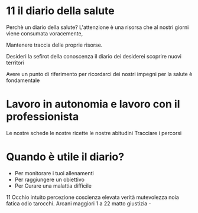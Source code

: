 

# 11 il diario della salute

Perchè un diario della salute?
L'attenzione è una risorsa che al nostri giorni viene consumata voracemente, 

Mantenere traccia delle proprie risorse.



Desideri la sefirot della conoscenza il diario dei desiderei scoprire nuovi territori


Avere un punto di riferimento per ricordarci dei nostri impegni per la salute è fondamentale

# Lavoro in autonomia e lavoro con il professionista

Le nostre schede 
le nostre ricette 
le nostre abitudini
Tracciare i percorsi


# Quando è utile il diario?


- Per monitorare i tuoi allenamenti 
- Per raggiungere un obiettivo
- Per Curare una malattia difficile





11 Occhio intuito percezione coscienza elevata verità mutevolezza noia fatica odio tarocchi. Arcani maggiori 1 a 22 matto  giustizia -
<!--stackedit_data:
eyJoaXN0b3J5IjpbMTI4Mjg0MjIzMF19
-->